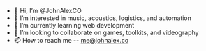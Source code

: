 - 👋 Hi, I’m @JohnAlexCO
- 👀 I’m interested in music, acoustics, logistics, and automation
- 🌱 I’m currently learning web development
- 💞️ I’m looking to collaborate on games, toolkits, and videography
- 📫 How to reach me -- me@johnalex.co

<!---
JohnAlexCO/JohnAlexCO is a ✨ special ✨ repository because its `README.md` (this file) appears on your GitHub profile.
You can click the Preview link to take a look at your changes.
--->
